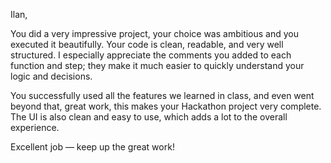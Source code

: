 Ilan,

You did a very impressive project, your choice was ambitious and you executed it beautifully.
Your code is clean, readable, and very well structured. 
I especially appreciate the comments you added to each function and step; they make it much easier to quickly understand your logic and decisions.

You successfully used all the features we learned in class, and even went beyond that, great work, this makes your Hackathon project very complete. 
The UI is also clean and easy to use, which adds a lot to the overall experience.

Excellent job — keep up the great work!
